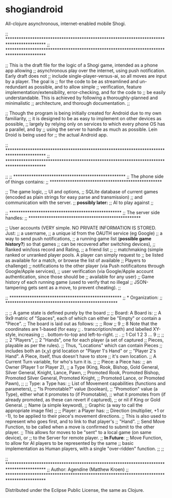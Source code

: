 # shogiandroid

All-clojure asynchronous, internet-enabled mobile Shogi.

;; *****************************************************************************************
;; *****************************************************************************************

;; This is the draft file for the logic of a Shogi game, intended as a phone app allowing
;; asynchronous play over the internet, using push notification.  Early draft does not
;; include single-player-versus-ai, so all moves are input by a player.  The goal is
;; for the code to be as streamlined and un-redundant as possible, and to allow simple
;; verification, feature implementation/extensibility, error-checking, and for the code to
;; be easily understandable.  This is achieved by following a thoroughly-planned and minimalistic
;; architecture, and thorough documentation.
;;

;; Though the program is being initially created for Android due to my own familiarity,
;;      it is designed to be as easy to implement on other devices as possible,
;;      largely by relying only on services to which every phone OS has a parallel, and by
;;      using the server to handle as much as possible. Lein Droid is being used for
;;      the actual Android app.

;; *****************************************************************************************
;; *****************************************************************************************

;;
;; **************************************************
;; The phone side of things contains:
;; **************************************************

;;      The game logic,
;;      UI and options,
;;      SQLite database of current games (encoded as plain strings for easy parse and transmission)
;;      and communication with the server.
;;      **possibly later:**
;;           AI to play against
;;

;; **************************************************
;; The server side handles:
;; **************************************************

;;      User accounts (VERY simple.  NO PRIVATE INFORMATION IS STORED.  Just:
;;                     a username,
;;                     a unique id from the OAUTH service (eg Google)
;;                     a way to send push notifications,
;;                     a running game list (**possible game history?**) so that games
;;                              can be recovered after switching devices),
;;                     Ranked win/loss record and Rating,
;;                     a friend list
;;
;;      matchmaking (simple ranked or unranked player pools.  A player can simply request to
;;                   be listed as available for a match, or browse the list of available
;;                   Players to challenge)
;;      notifications to the other player (via Push notificaitons through Google/Apple services),
;;      user verification (via Google/Apple account authentication, since those should be
;;                         available for any user)
;;      Game history of each running game (used to verify that no illegal
;;                    JSON-tampering gets sent as a move, to prevent cheating).
;;

;; **************************************************
;; * Organization:
;; **************************************************

;;
;; A game state is defined purely by the board
;;
;; Board:  A Board is:
;;         A 9x9 matric of "Spaces", each of which can either be "Empty" or contain a "Piece".
;;               The board is laid out as follows:
;;
;;                 Row
;;                  9
;;                  8                Note that the coordinates are 1-based (for easy
;;                  .                 transcription/math) and labelled XY-style, increasing
;;                  .                 bottom-to-top and left-to-right.
;;                  .
;;                  1  Col 1 2 3 ... 9
;;
;;
;;         2 "Players",
;;         2 "Hands", one for each player (a set of captured
;;         Pieces, playable as per the rules).
;;                Thus, "Locations" which can contain Pieces
;;                includes both an (x,y) grid location or "Player 1's Hand" or
;;                "Player 2's Hand".  A Piece, itself, thus doesn't have to store
;;                it's own location.
;;         A Current Turn variable, for who's turn it is.
;;
;; Piece: a Piece has:
;;        an Owner (Player 1 or Player 2),
;;        a Type (King, Rook, Bishop, Gold General, Silver General, Knight, Lance, Pawn,
;;                Promoted Rook, Promoted Bishop, Promoted Silver General, Promoted Knight,
;;                Promoted Lance, or Promoted Pawn),
;;
;; Type: a Type has:
;;         List of Movement capabilities (functions and parameters),
;;        "Is Promotable?" value (boolean),
;;        "Promotion" value (a Type), either what it promotes to (if Promotable),
;;                  what it promotes from (if already promoted, as these can revert if captured),
;;                  or nil if King or Gold General.
;;         Name (a simple keyword),
;;         Graphic (a way to call the appropriate image file)
;;
;; Player: a Player has:
;;         Direction (multiplier, +1 or -1), to be applied to their piece's movement directions.
;;                    This is also used to represent who goes first, and to link to that player's
;;                    "Hand".
;;         Send Move Function, to be called when a move is confirmed to submit to the other player.
;;                    This allows for moves to be "sent" to a local game (on same device), or
;;                    to the Server for remote player.
;;         **In Future**:
;;                Move Function, to allow for AI players to be represented by the same
;;                basic implementation as Human players, with a single "over-ridden" function.
;;
;;

;; *****************************************************************************************
;; Author: Agendine (Matthew Kroen)
;; *****************************************************************************************

Distributed under the Eclipse Public License, the same as Clojure.
